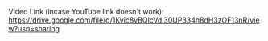 Video Link (incase YouTube link doesn't work): https://drive.google.com/file/d/1Kvic8vBQlcVdl30UP334h8dH3zOF13nR/view?usp=sharing
